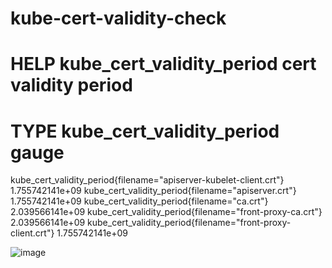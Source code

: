 ﻿# kube-cert-validity-check
# HELP kube_cert_validity_period cert validity period
# TYPE kube_cert_validity_period gauge
kube_cert_validity_period{filename="apiserver-kubelet-client.crt"} 1.755742141e+09
kube_cert_validity_period{filename="apiserver.crt"} 1.755742141e+09
kube_cert_validity_period{filename="ca.crt"} 2.039566141e+09
kube_cert_validity_period{filename="front-proxy-ca.crt"} 2.039566141e+09
kube_cert_validity_period{filename="front-proxy-client.crt"} 1.755742141e+09

![image](https://github.com/user-attachments/assets/9040068b-cb6c-42a4-bfff-98f17997649c)
